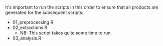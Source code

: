 It's important to run the scripts in this order to ensure that all products are generated for the subsequent scripts:

-   01_preprocessing.R
-   02_extractions.R
    -   NB: This script takes quite some time to run.
-   03_analysis.R
